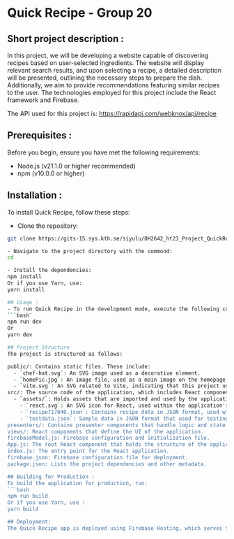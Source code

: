 # Quick Recipe - Group 20

## Short project description :
In this project, we will be developing a website capable of discovering recipes based on user-selected ingredients. The website will display relevant search results, and upon selecting a recipe, a detailed description will be presented, outlining the necessary steps to prepare the dish. Additionally, we aim to provide recommendations featuring similar recipes to the user. The technologies employed for this project include the React framework and Firebase.

The API used for this project is:
https://rapidapi.com/webknox/api/recipe

## Prerequisites :
Before you begin, ensure you have met the following requirements: 
- Node.js (v21.1.0 or higher recommended) 
- npm (v10.0.0 or higher) 

## Installation :
To install Quick Recipe, follow these steps:

- Clone the repository:
```bash
git clone https://gits-15.sys.kth.se/siyulu/DH2642_ht23_Project_QuickRecipe

- Navigate to the project directory with the commond:
cd 

- Install the dependencies:
npm install
Or if you use Yarn, use:
yarn install

## Usage :
- To run Quick Recipe in the development mode, execute the following command:
```bash¨
npm run dev
Or
yarn dev

## Project Structure
The project is structured as follows:

public/: Contains static files. These include:
  - `chef-hat.svg`: An SVG image used as a decorative element.
  - `homePic.jpg`: An image file, used as a main image on the homepage.
  - `vite.svg`: An SVG related to Vite, indicating that this project uses Vite as its build tool.
src/: The source code of the application, which includes React components, JavaScript modules, and other resources that are processed by the build system.
  - `assets/`: Holds assets that are imported and used by the application code. This can include:
    - `react.svg`: An SVG icon for React, used within the application's UI.
    - `recipe717040.json`: Contains recipe data in JSON format, used within the application to display recipes.
    - `testdata.json`: Sample data in JSON format that used for testing purposes.
presenters/: Contains presenter components that handle logic and state.
views/: React components that define the UI of the application.
firebaseModel.js: Firebase configuration and initialization file.
App.js: The root React component that holds the structure of the application.
index.js: The entry point for the React application.
firebase.json: Firebase configuration file for deployment.
package.json: Lists the project dependencies and other metadata.

## Building for Production :
To build the application for production, run:
```bash
npm run build
Or if you use Yarn, use :
yarn build

## Deployment:
The Quick Recipe app is deployed using Firebase Hosting, which serves the app over a secure connection. The live application can be accessed at [https://quickrecipe-14ffc.web.app/](https://quickrecipe-14ffc.web.app/).


